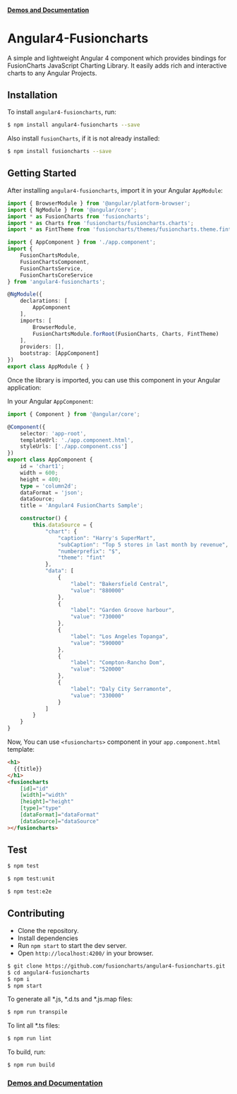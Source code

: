 
#### [Demos and Documentation](https://fusioncharts.github.io/angular4-fusioncharts/)

# Angular4-Fusioncharts

A simple and lightweight Angular 4 component which provides bindings for FusionCharts JavaScript Charting Library. It easily adds rich and interactive charts to any Angular Projects.

## Installation

To install `angular4-fusioncharts`, run:

```bash
$ npm install angular4-fusioncharts --save
```

Also install `fusionCharts`, if it is not already installed:

```bash
$ npm install fusioncharts --save
```

## Getting Started

After installing `angular4-fusioncharts`, import it in your Angular `AppModule`:

```typescript
import { BrowserModule } from '@angular/platform-browser';
import { NgModule } from '@angular/core';
import * as FusionCharts from 'fusioncharts';
import * as Charts from 'fusioncharts/fusioncharts.charts';
import * as FintTheme from 'fusioncharts/themes/fusioncharts.theme.fint';

import { AppComponent } from './app.component';
import {
    FusionChartsModule,
    FusionChartsComponent,
    FusionChartsService,
    FusionChartsCoreService
} from 'angular4-fusioncharts';

@NgModule({
    declarations: [
        AppComponent
    ],
    imports: [
        BrowserModule,
        FusionChartsModule.forRoot(FusionCharts, Charts, FintTheme)
    ],
    providers: [],
    bootstrap: [AppComponent]
})
export class AppModule { }
```

Once the library is imported, you can use this component in your Angular application:

In your Angular `AppComponent`:

```typescript
import { Component } from '@angular/core';

@Component({
    selector: 'app-root',
    templateUrl: './app.component.html',
    styleUrls: ['./app.component.css']
})
export class AppComponent {
    id = 'chart1';
    width = 600;
    height = 400;
    type = 'column2d';
    dataFormat = 'json';
    dataSource;
    title = 'Angular4 FusionCharts Sample';

    constructor() {
        this.dataSource = {
            "chart": {
                "caption": "Harry's SuperMart",
                "subCaption": "Top 5 stores in last month by revenue",
                "numberprefix": "$",
                "theme": "fint"
            },
            "data": [
                {
                    "label": "Bakersfield Central",
                    "value": "880000"
                },
                {
                    "label": "Garden Groove harbour",
                    "value": "730000"
                },
                {
                    "label": "Los Angeles Topanga",
                    "value": "590000"
                },
                {
                    "label": "Compton-Rancho Dom",
                    "value": "520000"
                },
                {
                    "label": "Daly City Serramonte",
                    "value": "330000"
                }
            ]
        }
    }
}
```

Now, You can use `<fusioncharts>` component in your `app.component.html` template:

```html
<h1>
  {{title}}
</h1>
<fusioncharts
    [id]="id"
    [width]="width"
    [height]="height"
    [type]="type"
    [dataFormat]="dataFormat"
    [dataSource]="dataSource"
></fusioncharts>
```

## Test

```sh
$ npm test

$ npm test:unit

$ npm test:e2e
```

## Contributing

* Clone the repository.
* Install dependencies
* Run `npm start` to start the dev server.
* Open `http://localhost:4200/` in your browser.

```sh
$ git clone https://github.com/fusioncharts/angular4-fusioncharts.git
$ cd angular4-fusioncharts
$ npm i
$ npm start
```

To generate all *.js, *.d.ts and *.js.map files:

```sh
$ npm run transpile
```

To lint all *.ts files:

```sh
$ npm run lint
```

To build, run:

```sh
$ npm run build
```

### [Demos and Documentation](https://fusioncharts.github.io/angular4-fusioncharts/) 